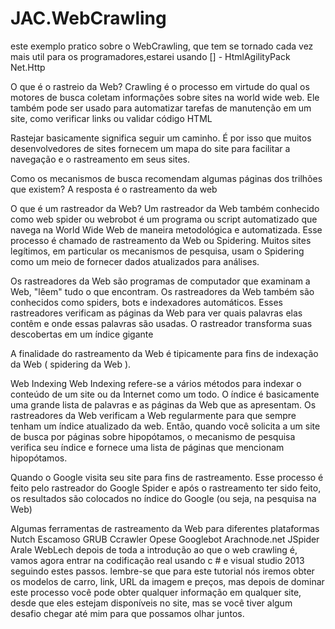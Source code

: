 # JAC.WebCrawling


este exemplo pratico sobre o WebCrawling, que tem se tornado cada vez mais util para os programadores,estarei usando
[] - 
HtmlAgilityPack
Net.Http

O que é o rastreio da Web?
Crawling é o processo em virtude do qual os motores de busca coletam informações sobre sites na world wide web. Ele também pode ser usado para automatizar tarefas de manutenção em um site, como verificar links ou validar código HTML

Rastejar basicamente significa seguir um caminho. É por isso que muitos desenvolvedores de sites fornecem um mapa do site para facilitar a navegação e o rastreamento em seus sites.

Como os mecanismos de busca recomendam algumas páginas dos trilhões que existem? A resposta é o rastreamento da web

O que é um rastreador da Web?
Um rastreador da Web também conhecido como web spider ou webrobot é um programa ou script automatizado que navega na World Wide Web de maneira metodológica e automatizada. Esse processo é chamado de rastreamento da Web ou Spidering. Muitos sites legítimos, em particular os mecanismos de pesquisa, usam o Spidering como um meio de fornecer dados atualizados para análises.

Os rastreadores da Web são programas de computador que examinam a Web, "lêem" tudo o que encontram. Os rastreadores da Web também são conhecidos como spiders, bots e indexadores automáticos. Esses rastreadores verificam as páginas da Web para ver quais palavras elas contêm e onde essas palavras são usadas. O rastreador transforma suas descobertas em um índice gigante

A finalidade do rastreamento da Web é tipicamente para fins de indexação da Web ( spidering da Web ).

Web Indexing
Web Indexing refere-se a vários métodos para indexar o conteúdo de um site ou da Internet como um todo. O índice é basicamente uma grande lista de palavras e as páginas da Web que as apresentam. Os rastreadores da Web verificam a Web regularmente para que sempre tenham um índice atualizado da web. Então, quando você solicita a um site de busca por páginas sobre hipopótamos, o mecanismo de pesquisa verifica seu índice e fornece uma lista de páginas que mencionam hipopótamos.

Quando o Google visita seu site para fins de rastreamento. Esse processo é feito pelo rastreador do Google Spider e após o rastreamento ter sido feito, os resultados são colocados no índice do Google (ou seja, na pesquisa na Web)

Algumas ferramentas de rastreamento da Web para diferentes plataformas
Nutch
Escamoso
GRUB
Ccrawler
Opese
Googlebot
Arachnode.net
JSpider
Arale
WebLech
depois de toda a introdução ao que o web crawling é, vamos agora entrar na codificação real usando c # e visual studio 2013 seguindo estes passos. lembre-se que para este tutorial nós iremos obter os modelos de carro, link, URL da imagem e preços, mas depois de dominar este processo você pode obter qualquer informação em qualquer site, desde que eles estejam disponíveis no site, mas se você tiver algum desafio chegar até mim para que possamos olhar juntos.

